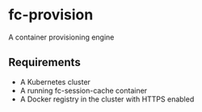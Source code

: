 # fc-provision
A container provisioning engine

## Requirements
- A Kubernetes cluster
- A running fc-session-cache container
- A Docker registry in the cluster with HTTPS enabled
